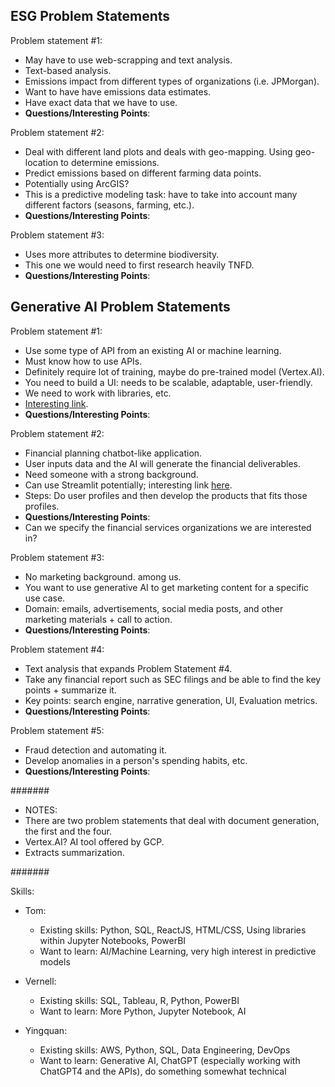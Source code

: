 ## ESG Problem Statements ##

Problem statement #1:
- May have to use web-scrapping and text analysis.
- Text-based analysis. 
- Emissions impact from different types of organizations (i.e. JPMorgan).
- Want to have have emissions data estimates. 
- Have exact data that we have to use.
- **Questions/Interesting Points**:

Problem statement #2:
- Deal with different land plots and deals with geo-mapping. Using geo-location to determine emissions.
- Predict emissions based on different farming data points.
- Potentially using ArcGIS?
- This is a predictive modeling task: have to take into account many different factors (seasons, farming, etc.).
- **Questions/Interesting Points**:

Problem statement #3:
- Uses more attributes to determine biodiversity.
- This one we would need to first research heavily TNFD.
- **Questions/Interesting Points**:

## Generative AI Problem Statements ##

Problem statement #1:
- Use some type of API from an existing AI or machine learning. 
- Must know how to use APIs.
- Definitely require lot of training, maybe do pre-trained model (Vertex.AI).
- You need to build a UI: needs to be scalable, adaptable, user-friendly.
- We need to work with libraries, etc.
- [Interesting link](https://github.com/GoogleCloudPlatform/generative-ai/blob/18d602cc896b11d9cff0cd505c96358d91e9ec58/language/examples/prompt-design/text_summarization.ipynb).
- **Questions/Interesting Points**:

Problem statement #2:
- Financial planning chatbot-like application.
- User inputs data and the AI will generate the financial deliverables.
- Need someone with a strong background.
- Can use Streamlit potentially; interesting link [here](https://medium.com/@avra42/build-your-own-chatbot-with-openai-gpt-3-and-streamlit-6f1330876846). 
- Steps: Do user profiles and then develop the products that fits those profiles.
- **Questions/Interesting Points**:
- Can we specify the financial services organizations we are interested in?

Problem statement #3:
- No marketing background. among us.
- You want to use generative AI to get marketing content for a specific use case. 
- Domain: emails, advertisements, social media posts, and other marketing materials + call to action.
- **Questions/Interesting Points**:

Problem statement #4:
- Text analysis that expands Problem Statement #4.
- Take any financial report such as SEC filings and be able to find the key points + summarize it. 
- Key points: search engine, narrative generation, UI, Evaluation metrics.
- **Questions/Interesting Points**:

Problem statement #5:
- Fraud detection and automating it.
- Develop anomalies in a person's spending habits, etc.
- **Questions/Interesting Points**:

#######

* NOTES:
* There are two problem statements that deal with document generation, the first and the four.
* Vertex.AI? AI tool offered by GCP.
* Extracts summarization.

#######

Skills:
* Tom:
  - Existing skills: Python, SQL, ReactJS, HTML/CSS, Using libraries within Jupyter Notebooks, PowerBI
  - Want to learn: AI/Machine Learning, very high interest in predictive models

* Vernell:
  - Existing skills: SQL, Tableau, R, Python, PowerBI
  - Want to learn: More Python, Jupyter Notebook, AI

* Yingquan:
  - Existing skills: AWS, Python, SQL, Data Engineering, DevOps
  - Want to learn: Generative AI, ChatGPT (especially working with ChatGPT4 and the APIs), do something somewhat technical 
